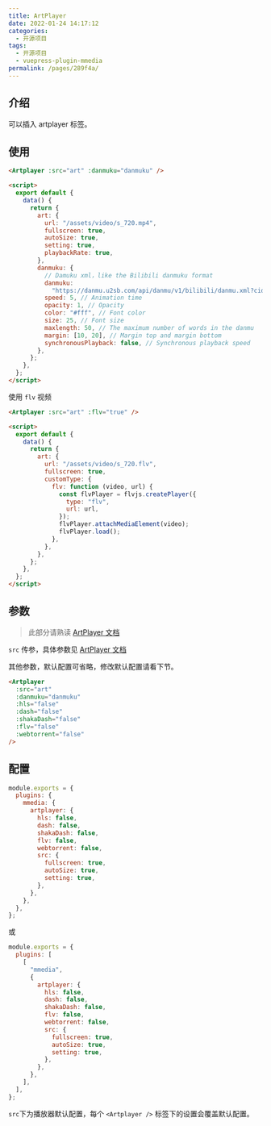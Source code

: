 ```yaml
---
title: ArtPlayer
date: 2022-01-24 14:17:12
categories:
  - 开源项目
tags:
  - 开源项目
  - vuepress-plugin-mmedia
permalink: /pages/289f4a/
---
```


## 介绍

可以插入 artplayer 标签。

## 使用

<Artplayer :src="art" :danmuku="danmuku" />

```html
<Artplayer :src="art" :danmuku="danmuku" />

<script>
  export default {
    data() {
      return {
        art: {
          url: "/assets/video/s_720.mp4",
          fullscreen: true,
          autoSize: true,
          setting: true,
          playbackRate: true,
        },
        danmuku: {
          // Damuku xml，like the Bilibili danmuku format
          danmuku:
            "https://danmu.u2sb.com/api/danmu/v1/bilibili/danmu.xml?cid=73636868",
          speed: 5, // Animation time
          opacity: 1, // Opacity
          color: "#fff", // Font color
          size: 25, // Font size
          maxlength: 50, // The maximum number of words in the danmu
          margin: [10, 20], // Margin top and margin bottom
          synchronousPlayback: false, // Synchronous playback speed
        },
      };
    },
  };
</script>
```

使用 `flv` 视频

```html
<Artplayer :src="art" :flv="true" />

<script>
  export default {
    data() {
      return {
        art: {
          url: "/assets/video/s_720.flv",
          fullscreen: true,
          customType: {
            flv: function (video, url) {
              const flvPlayer = flvjs.createPlayer({
                type: "flv",
                url: url,
              });
              flvPlayer.attachMediaElement(video);
              flvPlayer.load();
            },
          },
        },
      };
    },
  };
</script>
```

## 参数

> 此部分请熟读 [ArtPlayer 文档](https://artplayer.org/document/options)

`src` 传参，具体参数见 [ArtPlayer 文档](https://artplayer.org/document/options)

其他参数，默认配置可省略，修改默认配置请看下节。

```html
<Artplayer
  :src="art"
  :danmuku="danmuku"
  :hls="false"
  :dash="false"
  :shakaDash="false"
  :flv="false"
  :webtorrent="false"
/>
```

## 配置

```js
module.exports = {
  plugins: {
    mmedia: {
      artplayer: {
        hls: false,
        dash: false,
        shakaDash: false,
        flv: false,
        webtorrent: false,
        src: {
          fullscreen: true,
          autoSize: true,
          setting: true,
        },
      },
    },
  },
};
```

或

```js
module.exports = {
  plugins: [
    [
      "mmedia",
      {
        artplayer: {
          hls: false,
          dash: false,
          shakaDash: false,
          flv: false,
          webtorrent: false,
          src: {
            fullscreen: true,
            autoSize: true,
            setting: true,
          },
        },
      },
    ],
  ],
};
```

`src`下为播放器默认配置，每个 `<Artplayer />` 标签下的设置会覆盖默认配置。

<script>
  export default {
    data() {
      return {
        art: {
          url: "/assets/video/s_720.mp4",
          fullscreen: true,
          autoSize: true,
          setting: true,
          playbackRate: true,
        },
        danmuku: {
            // Damuku xml，like the Bilibili danmuku format
            danmuku: 'https://danmu.u2sb.com/api/danmu/v1/bilibili/danmu.xml?cid=73636868',
            speed: 5, // Animation time
            opacity: 1, // Opacity
            color: '#fff', // Font color
            size: 25, // Font size
            maxlength: 50, // The maximum number of words in the danmu
            margin: [10, 20], // Margin top and margin bottom
            synchronousPlayback: false // Synchronous playback speed        
        }
      };
    }
  };
</script>

